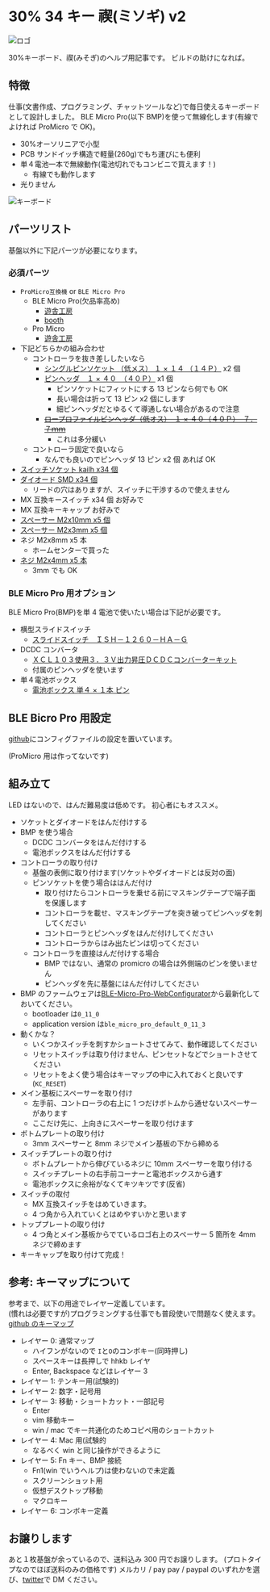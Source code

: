 # 30% 34 キー 禊(ミソギ) v2

![ロゴ](https://storage.googleapis.com/zenn-user-upload/959476bd5ba7-20221229.jpg)

30%キーボード、禊(みそぎ)のヘルプ用記事です。
ビルドの助けになれば。

## 特徴

仕事(文書作成、プログラミング、チャットツールなど)で毎日使えるキーボードとして設計しました。
BLE Micro Pro(以下 BMP)を使って無線化します(有線でよければ ProMicro で OK)。

- 30%オーソリニアで小型
- PCB サンドイッチ構造で軽量(260g)でもち運びにも便利
- 単４電池一本で無線動作(電池切れでもコンビニで買えます！)
  - 有線でも動作します
- 光りません

![キーボード](https://storage.googleapis.com/zenn-user-upload/800e315c3b8d-20221229.jpg)

## パーツリスト

基盤以外に下記パーツが必要になります。

### 必須パーツ

- `ProMicro互換機` or `BLE Micro Pro`
  - BLE Micro Pro(欠品率高め)
    - [遊舎工房](https://shop.yushakobo.jp/products/ble-micro-pro)
    - [booth](https://booth.pm/ja/items/1177319)
  - Pro Micro
    - [遊舎工房](https://shop.yushakobo.jp/products/pro-micro)
- 下記どちらかの組み合わせ
  - コントローラを抜き差ししたいなら
    - [シングルピンソケット （低メス） １ × １４ （１４Ｐ）](https://akizukidenshi.com/catalog/g/gC-00661/) x2 個
    - [ピンヘッダ　１ × ４０　（４０Ｐ）](https://akizukidenshi.com/catalog/g/gC-00167/) x1 個
      - ピンソケットにフィットにする 13 ピンなら何でも OK
      - 長い場合は折って 13 ピン x2 個にします
      - 細ピンヘッダだとゆるくて導通しない場合があるので注意
    - ~~[ロープロファイルピンヘッダ（低オス）　１ × ４０（４０Ｐ）　７．７ｍｍ](https://akizukidenshi.com/catalog/g/gC-02900/)~~
      - これは多分緩い
  - コントローラ固定で良いなら
    - なんでも良いのでピンヘッダ 13 ピン x2 個 あれば OK
- [スイッチソケット kailh x34 個](https://shop.yushakobo.jp/products/a01ps)
- [ダイオード SMD x34 個](https://shop.yushakobo.jp/products/a0800di-02-100)
  - リードの穴はありますが、スイッチに干渉するので使えません
- MX 互換キースイッチ x34 個 お好みで
- MX 互換キーキャップ お好みで
- [スペーサー M2x10mm x5 個](https://shop.yushakobo.jp/products/a0800c2?variant=37665435320481)
- [スペーサー M2x3mm x5 個](https://shop.yushakobo.jp/products/a0800c2?variant=37665435091105)
- ネジ M2x8mm x5 本
  - ホームセンターで買った
- [ネジ M2x4mm x5 本](https://shop.yushakobo.jp/products/a0800b2?variant=37665433288865)
  - 3mm でも OK

### BLE Micro Pro 用オプション

BLE Micro Pro(BMP)を単 4 電池で使いたい場合は下記が必要です。

- 横型スライドスイッチ
  - [スライドスイッチ　ＩＳＨ－１２６０－ＨＡ－Ｇ](https://akizukidenshi.com/catalog/g/gP-15370/)
- DCDC コンバータ
  - [ＸＣＬ１０３使用３．３Ｖ出力昇圧ＤＣＤＣコンバーターキット](https://akizukidenshi.com/catalog/g/gK-16116/)
  - 付属のピンヘッダを使います
- 単４電池ボックス
  - [電池ボックス 単４ × １本 ピン](https://akizukidenshi.com/catalog/g/gP-02670/)

## BLE Bicro Pro 用設定

[github](https://github.com/yoshida-nekoha/nekoha-keboard-settings/tree/main/misogi-bmp)にコンフィグファイルの設定を置いています。

(ProMicro 用は作ってないです)

## 組み立て

LED はないので、はんだ難易度は低めです。
初心者にもオススメ。

- ソケットとダイオードをはんだ付けする
- BMP を使う場合
  - DCDC コンバータをはんだ付けする
  - 電池ボックスをはんだ付けする
- コントローラの取り付け
  - 基盤の表側に取り付けます(ソケットやダイオードとは反対の面)
  - ピンソケットを使う場合ははんだ付け
    - 取り付けたらコントローラを乗せる前にマスキングテープで端子面を保護します
    - コントローラを載せ、マスキングテープを突き破ってピンヘッダを刺してください
    - コントローラとピンヘッダをはんだ付けしてください
    - コントローラからはみ出たピンは切ってください
  - コントローラを直接はんだ付けする場合
    - BMP ではない、通常の promicro の場合は外側端のピンを使いません
    - ピンヘッダを先に基盤にはんだ付けしてください
- BMP のファームウェアは[BLE-Micro-Pro-WebConfigurator](https://sekigon-gonnoc.github.io/BLE-Micro-Pro-WebConfigurator/)から最新化しておいてください。
  - bootloader は`0_11_0`
  - application version は`ble_micro_pro_default_0_11_3`
- 動くかな？
  - いくつかスイッチを刺すかショートさせてみて、動作確認してください
  - リセットスイッチは取り付けません、ピンセットなどでショートさせてください
  - リセットをよく使う場合はキーマップの中に入れておくと良いです(`KC_RESET`)
- メイン基板にスペーサーを取り付け
  - 左手前、コントローラの右上に 1 つだけボトムから通せないスペーサーがあります
  - ここだけ先に、上向きにスペーサーを取り付けます
- ボトムプレートの取り付け
  - 3mm スペーサーと 8mm ネジでメイン基板の下から締める
- スイッチプレートの取り付け
  - ボトムプレートから伸びているネジに 10mm スペーサーを取り付ける
  - スイッチプレートの右手前コーナーと電池ボックスから通す
  - 電池ボックスに余裕がなくてキツキツです(反省)
- スイッチの取付
  - MX 互換スイッチをはめていきます。
  - 4 つ角から入れていくとはめやすいかと思います
- トッププレートの取り付け
  - 4 つ角とメイン基板からでているロゴ右上のスペーサー 5 箇所を 4mm ネジで締めます
- キーキャップを取り付けて完成！

## 参考: キーマップについて

参考まで、以下の用途でレイヤー定義しています。  
(慣れは必要ですが)プログラミングする仕事でも普段使いで問題なく使えます。  
[github のキーマップ](https://github.com/yoshida-nekoha/nekoha-keboard-settings/blob/main/misogi-bmp/KEYMAP.JSN)

- レイヤー 0: 通常マップ
  - ハイフンがないので `I`と`O`のコンボキー(同時押し)
  - スペースキーは長押しで hhkb レイヤ
  - Enter, Backspace などはレイヤー 3
- レイヤー 1: テンキー用(試験的)
- レイヤー 2: 数字・記号用
- レイヤー 3: 移動・ショートカット・一部記号
  - Enter
  - vim 移動キー
  - win / mac でキー共通化のためコピペ用のショートカット
- レイヤー 4: Mac 用(試験的
  - なるべく win と同じ操作ができるように
- レイヤー 5: Fn キー、BMP 接続
  - Fn1(win でいうヘルプ)は使わないので未定義
  - スクリーンショット用
  - 仮想デスクトップ移動
  - マクロキー
- レイヤー 6: コンボキー定義

## お譲りします

あと１枚基盤が余っているので、送料込み 300 円でお譲りします。
(プロトタイプなのでほぼ送料のみの価格です)
メルカリ / pay pay / paypal のいずれかを選び、[twitter](https://twitter.com/yoshida_nekoha)で DM ください。
